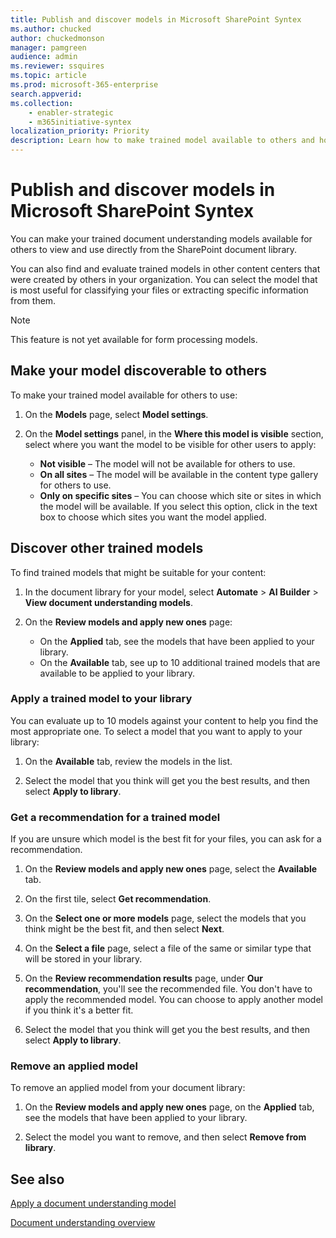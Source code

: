 ```yaml
---
title: Publish and discover models in Microsoft SharePoint Syntex
ms.author: chucked
author: chuckedmonson
manager: pamgreen
audience: admin
ms.reviewer: ssquires
ms.topic: article
ms.prod: microsoft-365-enterprise
search.appverid: 
ms.collection: 
    - enabler-strategic
    - m365initiative-syntex
localization_priority: Priority
description: Learn how to make trained model available to others and how to apply other trained models in Microsoft SharePoint Syntex.
---
```


# Publish and discover models in Microsoft SharePoint Syntex

You can make your trained document understanding models available for others to view and use directly from the SharePoint document library. 

You can also find and evaluate trained models in other content centers that were created by others in your organization. You can select the model that is most useful for classifying your files or extracting specific information from them. 

> [!NOTE]
> This feature is not yet available for form processing models.

## Make your model discoverable to others

To make your trained model available for others to use:

1. On the **Models** page, select **Model settings**.

2. On the **Model settings** panel, in the **Where this model is visible** section, select where you want the model to be visible for other users to apply:

   - **Not visible** – The model will not be available for others to use.
   - **On all sites** – The model will be available in the content type gallery for others to use.
   - **Only on specific sites** – You can choose which site or sites in which the model will be available. If you select this option, click in the text box to choose which sites you want the model applied.

## Discover other trained models

To find trained models that might be suitable for your content:

1. In the document library for your model, select **Automate** > **AI Builder** > **View document understanding models**.

2. On the **Review models and apply new ones** page:

   - On the **Applied** tab, see the models that have been applied to your library.
   - On the **Available** tab, see up to 10 additional trained models that are available to be applied to your library.

### Apply a trained model to your library

You can evaluate up to 10 models against your content to help you find the most appropriate one. To select a model that you want to apply to your library:

1. On the **Available** tab, review the models in the list.

2. Select the model that you think will get you the best results, and then select **Apply to library**.

### Get a recommendation for a trained model

If you are unsure which model is the best fit for your files, you can ask for a recommendation.

1. On the **Review models and apply new ones** page, select the **Available** tab.

2. On the first tile, select **Get recommendation**.

3. On the **Select one or more models** page, select the models that you think might be the best fit, and then select **Next**.

4. On the **Select a file** page, select a file of the same or similar type that will be stored in your library.

5. On the **Review recommendation results** page, under **Our recommendation**, you'll see the recommended file. You don't have to apply the recommended model. You can choose to apply another model if you think it's a better fit.

6. Select the model that you think will get you the best results, and then select **Apply to library**.

### Remove an applied model

To remove an applied model from your document library:

1. On the **Review models and apply new ones** page, on the **Applied** tab, see the models that have been applied to your library.

2. Select the model you want to remove, and then select **Remove from library**.


## See also

[Apply a document understanding model](apply-a-model.md)

[Document understanding overview](document-understanding-overview.md)